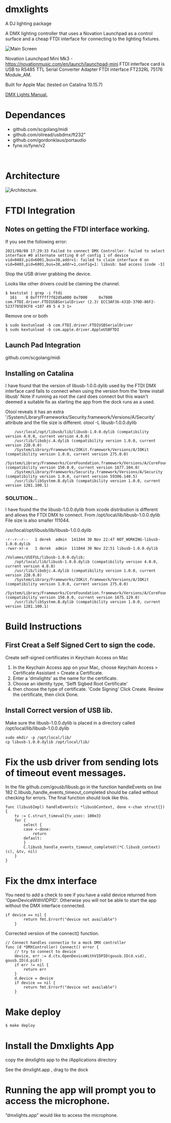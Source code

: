# dmxlights
A DJ lighting package

A DMX lighting controller that uses a Novation Launchpad as a control surface and a cheap FTDI interface for 
connecting to the lighting fixtures.

![Main Screen](mainScreen.png)


Novation Launchpad Mini Mk3 - https://novationmusic.com/en/launch/launchpad-mini
FTDI interface card is USB to RS485 TTL Serial Converter Adapter FTDI interface FT232RL 75176 Module_AM.

Built for Apple Mac (tested on Catalina 10.15.7)

[DMX Lights Manual.](./Manual.md)

# Dependances
- github.com/scgolang/midi
- github.com/oliread/usbdmx/ft232"
- github.com/gordonklaus/portaudio
- fyne.io/fyne/v2

<br/>

# Architecture 

![Architecture.](./Architecture.png)

# FTDI Integration

## Notes on getting the FTDI interface working.

If you see the following error:
```
2021/08/08 17:29:33 Failed to connect DMX Controller: failed to select interface #0 alternate setting 0 of config 1 of device vid=0403,pid=6001,bus=38,addr=1: failed to claim interface 0 on vid=0403,pid=6001,bus=38,addr=1,config=1: libusb: bad access [code -3]
```

Stop the USB driver grabbing the device.

Looks like other drivers could be claiming the channel.
```
$ kextstat | grep -i ftdi
  161    0 0xffffff7f82d5a000 0x7000     0x7000     com.FTDI.driver.FTDIUSBSerialDriver (2.3) ECC3AF36-431D-370D-86F2-5237785E9CF8 <107 49 5 4 3 1>
```
Remove one or both
```
$ sudo kextunload -b com.FTDI.driver.FTDIUSBSerialDriver
$ sudo kextunload -b com.apple.driver.AppleUSBFTDI
```
##  Launch Pad Integration

github.com/scgolang/midi

## Installing on Catalina 

I have found that the version of libusb-1.0.0.dylib used by the FTDI DMX interface card fails to connect when using the version from the 'brew install libusb' 
Note if running as root the card does connect but this wasn't deemed a suitable fix as 
starting the app from the dock runs as a used.


Otool reveals it has an extra '/System/Library/Frameworks/Security.framework/Versions/A/Security' attribute and the file size is different.
 otool -L libusb-1.0.0.dylib 
```libusb-1.0.0.dylib:
	/usr/local/opt/libusb/lib/libusb-1.0.0.dylib (compatibility version 4.0.0, current version 4.0.0)
	/usr/lib/libobjc.A.dylib (compatibility version 1.0.0, current version 228.0.0)
	/System/Library/Frameworks/IOKit.framework/Versions/A/IOKit (compatibility version 1.0.0, current version 275.0.0)
	/System/Library/Frameworks/CoreFoundation.framework/Versions/A/CoreFoundation (compatibility version 150.0.0, current version 1677.104.0)
	/System/Library/Frameworks/Security.framework/Versions/A/Security (compatibility version 1.0.0, current version 59306.140.5)
	/usr/lib/libSystem.B.dylib (compatibility version 1.0.0, current version 1281.100.1)
```

### SOLUTION...

I have found the the libusb-1.0.0.dylib from xcode distribution is different and allows the FTDI DMX to connect. From /opt/local/lib/libusb-1.0.0.dylib
File size is also smaller 111044.

/usr/local/opt/libusb/lib/libusb-1.0.0.dylib
```
-r--r--r--   1 derek  admin  141344 30 Nov 22:47 NOT_WORKING-libusb-1.0.0.dylib
-rwxr-xr-x   1 derek  admin  111044 30 Nov 22:51 libusb-1.0.0.dylib
```

``` otool -L /Volumes/USEFUL/libusb-1.0.0.dylib 
/Volumes/USEFUL/libusb-1.0.0.dylib:
	/opt/local/lib/libusb-1.0.0.dylib (compatibility version 4.0.0, current version 4.0.0)
	/usr/lib/libobjc.A.dylib (compatibility version 1.0.0, current version 228.0.0)
	/System/Library/Frameworks/IOKit.framework/Versions/A/IOKit (compatibility version 1.0.0, current version 275.0.0)
	/System/Library/Frameworks/CoreFoundation.framework/Versions/A/CoreFoundation (compatibility version 150.0.0, current version 1675.129.0)
	/usr/lib/libSystem.B.dylib (compatibility version 1.0.0, current version 1281.100.1)
```



# Build Instructions

## First Creat a Self Signed Cert to sign the code.
Create self-signed certificates in Keychain Access on Mac
1. In the Keychain Access app on your Mac, choose Keychain Access > Certificate Assistant > Create a Certificate.
2. Enter a 'dmxlights' as the name for the certificate.
3. Choose an identity type, 'Selft Sigbed Root Certificate'  
4. then choose the type of certificate. 'Code Signing'
Click Create.
Review the certificate, then click Done.

## Install Correct version of USB lib.

Make sure the libusb-1.0.0.dylib  is placed in a directory called /opt/local/lib/libusb-1.0.0.dylib 
```
sudo mkdir -p /opt/local/lib/
cp libusb-1.0.0.dylib /opt/local/lib/

```

# Fix the usb driver from sending lots of timeout event messages.

In the file github.com/gousb/libusb.go in the function  handleEvents on line 182
C.libusb_handle_events_timeout_completed should be called without checking for errors.
The final function should look like this.
```
func (libusbImpl) handleEvents(c *libusbContext, done <-chan struct{}) {
    tv := C.struct_timeval{tv_usec: 100e3}
    for {
        select {
        case <-done:
            return
        default:
        }
        C.libusb_handle_events_timeout_completed((*C.libusb_context)(c), &tv, nil)
    }
}
```

# Fix the dmx interface

You need to add a check to see if you have a valid device returned from 'OpenDeviceWithVIDPID'.
Otherwise you will not be able to start the app without the DMX interface connected.
```
if device == nil {
		return fmt.Errorf("device not available")
	}
```

Corrected versiion of the connect() function.
```
// Connect handles connectio to a mock DMX controller
func (d *DMXController) Connect() error {
	// try to connect to device
	device, err := d.ctx.OpenDeviceWithVIDPID(gousb.ID(d.vid), gousb.ID(d.pid))
	if err != nil {
		return err
	}
	d.device = device
	if device == nil {
		return fmt.Errorf("device not available")
	}
```

# Make deploy

```
$ make deploy

```

# Install the Dmxlights App
copy the dmxlights app to the /Applications directory

See the dmxlight.app , drag to the dock 

# Running the app will prompt you to access the microphone.


“dmxlights.app” would like to access the microphone.
